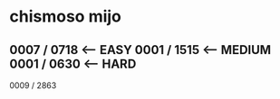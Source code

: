 # chismoso mijo

0007 / 0718 <-- EASY
0001 / 1515 <-- MEDIUM
0001 / 0630 <-- HARD
-----------------------
0009 / 2863
